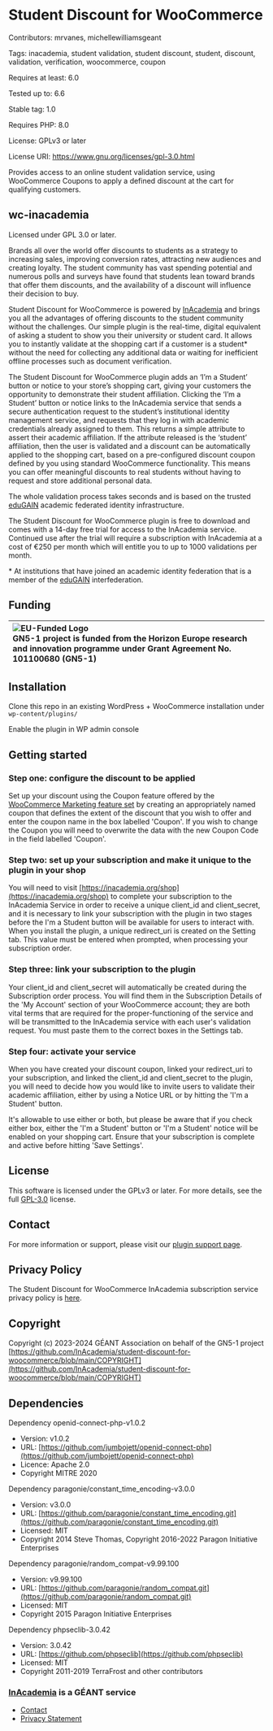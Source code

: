 # Student Discount for WooCommerce

Contributors: mrvanes, michellewilliamsgeant

Tags: inacademia, student validation, student discount, student, discount, validation, verification, woocommerce, coupon

Requires at least: 6.0

Tested up to: 6.6

Stable tag: 1.0

Requires PHP: 8.0

License: GPLv3 or later

License URI: https://www.gnu.org/licenses/gpl-3.0.html

Provides access to an online student validation service, using WooCommerce Coupons to apply a defined discount at the cart for qualifying customers.

## wc-inacademia

Licensed under GPL 3.0 or later.

Brands all over the world offer discounts to students as a strategy to increasing sales, improving conversion rates, attracting new audiences and creating loyalty. The student community has vast spending potential and numerous polls and surveys have found that students lean toward brands that offer them discounts, and the availability of a discount will influence their decision to buy.

Student Discount for WooCommerce is powered by [InAcademia](https://inacademia.org) and brings you all the advantages of offering discounts to the student community without the challenges. Our simple plugin is the real-time, digital equivalent of asking a student to show you their university or student card. It allows you to instantly validate at the shopping cart if a customer is a student* without the need for collecting any additional data or waiting for inefficient offline processes such as document verification.

The Student Discount for WooCommerce plugin adds an ‘I’m a Student’ button or notice to your store’s shopping cart, giving your customers the opportunity to demonstrate their student affiliation. Clicking the ‘I’m a Student’ button or notice links to the InAcademia service that sends a secure authentication request to the student’s institutional identity management service, and requests that they log in with academic credentials already assigned to them. This returns a simple attribute to assert their academic affiliation. If the attribute released is the ‘student’ affiliation, then the user is validated and a discount can be automatically applied to the shopping cart, based on a pre-configured discount coupon defined by you using standard WooCommerce functionality. This means you can offer meaningful discounts to real students without having to request and store additional personal data.

The whole validation process takes seconds and is based on the trusted [eduGAIN](https://edugain.org) academic federated identity infrastructure.

The Student Discount for WooCommerce plugin is free to download and comes with a 14-day free trial for access to the InAcademia service. Continued use after the trial will require a subscription with InAcademia at a cost of €250 per month which will entitle you to up to 1000 validations per month.

\* At institutions that have joined an academic identity federation that is a member of the [eduGAIN](https://edugain.org) interfederation.

## Funding

|![EU-Funded Logo](https://wiki.geant.org/download/attachments/725614690/image-2024-1-8_18-16-12.png)<br>GN5-1 project is funded from the Horizon Europe research and innovation programme under Grant Agreement No. 101100680 (GN5-1)|
|:-|

## Installation

Clone this repo in an existing WordPress + WooCommerce installation under ```wp-content/plugins/```

Enable the plugin in WP admin console

## Getting started

### Step one: configure the discount to be applied

Set up your discount using the Coupon feature offered by the [WooCommerce Marketing feature set](https://woocommerce.com/document/coupon-management/) by creating an appropriately named coupon that defines the extent of the discount that you wish to offer and enter the coupon name in the box labelled 'Coupon'. If you wish to change the Coupon you will need to overwrite the data with the new Coupon Code in the field labelled 'Coupon'.

### Step two: set up your subscription and make it unique to the plugin in your shop

You will need to visit [https://inacademia.org/shop](https://inacademia.org/shop) to complete your subscription to the InAcademia Service in order to receive a unique client_id and client_secret, and it is necessary to link your subscription with the plugin in two stages before the I'm a Student button will be available for users to interact with. When you install the plugin, a unique redirect_uri is created on the Setting tab. This value must be entered when prompted, when processing your subscription order.

### Step three: link your subscription to the plugin

Your client_id and client_secret will automatically be created during the Subscription order process. You will find them in the Subscription Details of the 'My Account' section of your WooCommerce account; they are both vital terms that are required for the proper-functioning of the service and will be transmitted to the InAcademia service with each user's validation request. You must paste them to the correct boxes in the Settings tab.

### Step four: activate your service

When you have created your discount coupon, linked your redirect_uri to your subscription, and linked the client_id and client_secret to the plugin, you will need to decide how you would like to invite users to validate their academic affiliation, either by using a Notice URL or by hitting the 'I'm a Student' button.

It's allowable to use either or both, but please be aware that if you check either box, either the 'I'm a Student' button or 'I'm a Student' notice will be enabled on your shopping cart. Ensure that your subscription is complete and active before hitting 'Save Settings'.

## License

This software is licensed under the GPLv3 or later. For more details, see the full [GPL-3.0](https://www.gnu.org/licenses/gpl-3.0.en.html) license.

## Contact

For more information or support, please visit our [plugin support page](https://inacademia.org/plugin-support/).

## Privacy Policy

The Student Discount for WooCommerce InAcademia subscription service privacy policy is [here](https://inacademia.org/student-discount-for-woocommerce-inacademia-subscription-service-privacy-policy/).

## Copyright

Copyright (c) 2023-2024 GÉANT Association on behalf of the GN5-1 project
[https://github.com/InAcademia/student-discount-for-woocommerce/blob/main/COPYRIGHT](https://github.com/InAcademia/student-discount-for-woocommerce/blob/main/COPYRIGHT)

## Dependencies

Dependency openid-connect-php-v1.0.2
- Version: v1.0.2
- URL: [https://github.com/jumbojett/openid-connect-php](https://github.com/jumbojett/openid-connect-php)
- Licence: Apache 2.0
- Copyright MITRE 2020

Dependency paragonie/constant_time_encoding-v3.0.0
- Version: v3.0.0
- URL:   [https://github.com/paragonie/constant_time_encoding.git](https://github.com/paragonie/constant_time_encoding.git)
- Licensed: MIT
- Copyright 2014 Steve Thomas, Copyright 2016-2022 Paragon Initiative Enterprises

Dependency paragonie/random_compat-v9.99.100
- Version: v9.99.100
- URL:  [https://github.com/paragonie/random_compat.git](https://github.com/paragonie/random_compat.git)
- Licensed: MIT
- Copyright 2015 Paragon Initiative Enterprises

Dependency phpseclib-3.0.42
- Version: 3.0.42
- URL: [https://github.com/phpseclib](https://github.com/phpseclib)
- Licensed: MIT
- Copyright 2011-2019 TerraFrost and other contributors

### [InAcademia](https://inacademia.org/) is a GÉANT service
* [Contact](https://inacademia.org/plugin-support/)
* [Privacy Statement](https://inacademia.org/privacy-statement/)

